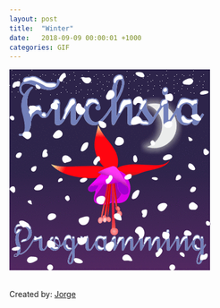 ```yaml
---
layout: post
title:  "Winter"
date:   2018-09-09 00:00:01 +1000
categories: GIF
---
```


![Winter](/assets/images/gifs/winter.gif "Winter")

<br>Created by: <a href="https://www.upwork.com/freelancers/~01abf139414e3d1c0d">Jorge</a>
